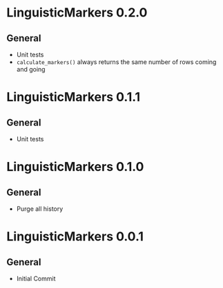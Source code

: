 # LinguisticMarkers 0.2.0

## General

* Unit tests
* `calculate_markers()` always returns the same number of rows coming and going

# LinguisticMarkers 0.1.1

## General

* Unit tests

# LinguisticMarkers 0.1.0

## General

* Purge all history

# LinguisticMarkers 0.0.1

## General

* Initial Commit
